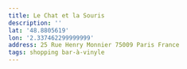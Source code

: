 ```yaml
---
title: Le Chat et la Souris
description: ''
lat: '48.8805619'
lon: '2.337462299999999'
address: 25 Rue Henry Monnier 75009 Paris France
tags: shopping bar-à-vinyle
---
```

